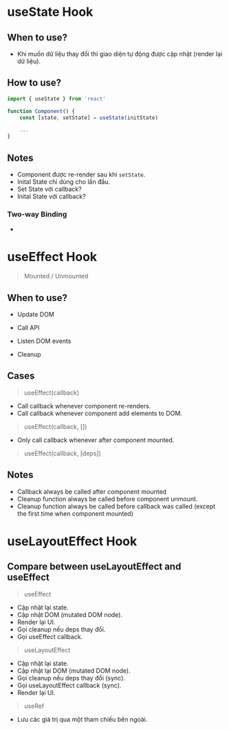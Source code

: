 # useState Hook

## When to use?

- Khi muốn dữ liệu thay đổi thì giao diện tự động được cập nhật (render lại dữ liệu).

## How to use?

```jsx
import { useState } from 'react'

function Component() {
    const [state, setState] = useState(initState)

    ...
}
```

## Notes

- Component được re-render sau khi `setState`.
- Inital State chỉ dùng cho lần đầu.
- Set State với callback?
- Inital State với callback?

### Two-way Binding

-

# useEffect Hook

> Mounted / Unmounted

## When to use?

- Update DOM

- Call API

- Listen DOM events

- Cleanup

## Cases

> useEffect(callback)

- Call callback whenever component re-renders.
- Call callback whenever component add elements to DOM.

> useEffect(callback, [])

- Only call callback whenever after component mounted.

> useEffect(callback, [deps])

## Notes

- Callback always be called after component mounted
- Cleanup function always be called before component unmount.
- Cleanup function always be called before callback was called (except the first time when component mounted)

# useLayoutEffect Hook

## Compare between useLayoutEffect and useEffect

> useEffect

- Cập nhật lại state.
- Cập nhật DOM (mutated DOM node).
- Render lại UI.
- Gọi cleanup nếu deps thay đổi.
- Gọi useEffect callback.

> useLayoutEffect

- Cập nhật lại state.
- Cập nhật lại DOM (mutated DOM node).
- Gọi cleanup nếu deps thay đổi (sync).
- Gọi useLayoutEffect callback (sync).
- Render lại UI.

> useRef

- Lưu các giá trị qua một tham chiếu bên ngoài.
